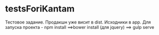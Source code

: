 # testsForiKantam
Тестовое задание. Продакшн уже висит в dist. Исходники в app.
Для запуска проекта - npm install ==>bower install (для jquery) ==> gulp serve
